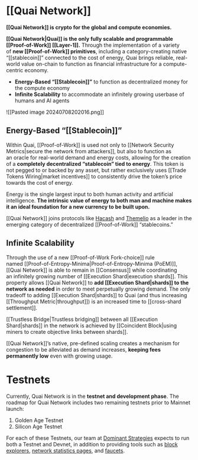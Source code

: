 # [[Quai Network]]

**[[Quai Network]] is crypto for the global and compute economies.**

**[[Quai Network|Quai]] is the only fully scalable and programmable [[Proof-of-Work]] [[Layer-1]].** Through the implementation of a variety of **new [[Proof-of-Work]] primitives**, including a category-creating native “[[stablecoin]]” connected to the cost of energy, Quai brings reliable, real-world value on-chain to function as financial infrastructure for a compute-centric economy.

- **Energy-Based “[[Stablecoin]]”** to function as decentralized money for the compute economy
- **Infinite Scalability** to accommodate an infinitely growing userbase of humans and AI agents

![[Pasted image 20240708202016.png]]

## Energy-Based “[[Stablecoin]]”

Within Quai, [[Proof-of-Work]] is used not only to [[Network Security Metrics|secure the network from attackers]], but also to function as an oracle for real-world demand and energy costs, allowing for the creation of a **completely decentralized “stablecoin” tied to energy**. This token is not pegged to or backed by any asset, but rather exclusively uses [[Trade Tokens Wiring|market incentives]] to consistently drive the token’s price towards the cost of energy.

Energy is the single largest input to both human activity and artificial intelligence. **The intrinsic value of energy to both man and machine makes it an ideal foundation for a new currency to be built upon.**

[[Quai Network]] joins protocols like [Hacash](https://hacash.money/) and [Themelio](https://docs.themelio.org/whitepapers/melmint-v2/) as a leader in the emerging category of decentralized [[Proof-of-Work]] “stablecoins.”

## Infinite Scalability[​](https://qu.ai/docs/learn/intro/#infinite-scalability "Direct link to Infinite Scalability")

Through the use of a new [[Proof-of-Work Fork-choice]] rule named [[Proof-of-Entropy-Minima|Proof-of-Entropy-Minima (PoEM)]], [[Quai Network]] is able to remain in [[Consensus]] while coordinating an infinitely growing number of [[Execution Shard|execution shards]]. This property allows [[Quai Network]] to **add [[Execution Shard|shards]] to the network as needed** in order to meet perpetually growing demand. The only tradeoff to adding [[Execution Shard|shards]] to Quai (and thus increasing [[Throughput Metric|throughput]]) is an increased time to [[cross-shard settlement]].

[[Trustless Bridge|Trustless bridging]] between all [[Execution Shard|shards]] in the network is achieved by [[Coincident Block|using miners to create objective links between shards]].

[[Quai Network]]’s native, pre-defined scaling creates a mechanism for congestion to be alleviated as demand increases, **keeping fees permanently low** even with growing usage.

# Testnets

Currently, Quai Network is in the **testnet and development phase**. The roadmap for Quai Network includes two remaining testnets prior to Mainnet launch:

1. Golden Age Testnet
2. Silicon Age Testnet

For each of these Testnets, our team at [Dominant Strategies](https://dominantstrategies.io/) expects to run both a Testnet and Devnet, in addition to providing tools such as [block explorers](https://qu.ai/docs/participate/use-quai/block-explorers/), [network statistics pages](https://stats.quai.network/), and [faucets](https://qu.ai/docs/participate/use-quai/testnet-faucet/).